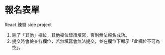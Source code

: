 # 報名表單

React 練習 side project

1. 除了「其他」欄位，其他欄位皆須填寫，否則無法報名成功。
2. 提交時會檢查各欄位，若無填寫會無法提交，並在欄位下顯示「此欄位不可為空」。
